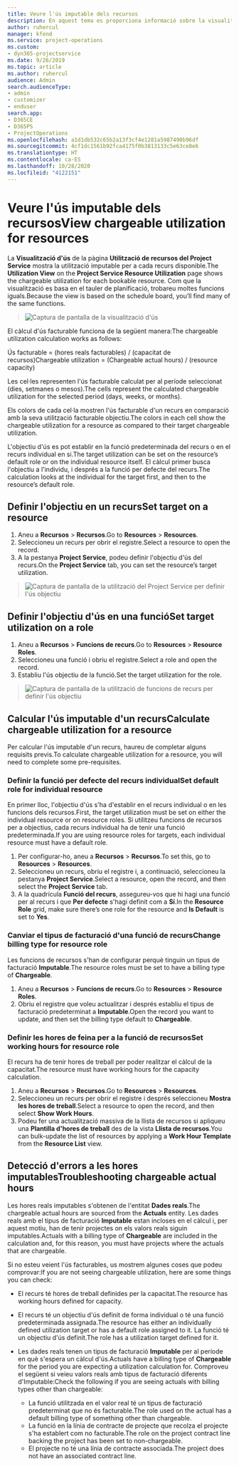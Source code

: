```yaml
---
title: Veure l'ús imputable dels recursos
description: En aquest tema es proporciona informació sobre la visualització d'ús dels recursos.
author: ruhercul
manager: kfend
ms.service: project-operations
ms.custom:
- dyn365-projectservice
ms.date: 9/26/2019
ms.topic: article
ms.author: ruhercul
audience: Admin
search.audienceType:
- admin
- customizer
- enduser
search.app:
- D365CE
- D365PS
- ProjectOperations
ms.openlocfilehash: a1d1db532c65b2a13f3cf4e1281a5987490b96df
ms.sourcegitcommit: 4cf1dc1561b92fca4175f0b3813133c5e63ce8e6
ms.translationtype: HT
ms.contentlocale: ca-ES
ms.lasthandoff: 10/28/2020
ms.locfileid: "4122151"
---
```

# <a name="view-chargeable-utilization-for-resources"></a><span data-ttu-id="196f1-103">Veure l'ús imputable dels recursos</span><span class="sxs-lookup"><span data-stu-id="196f1-103">View chargeable utilization for resources</span></span>
 
<span data-ttu-id="196f1-104">La **Visualització d'ús** de la pàgina **Utilització de recursos del Project Service** mostra la utilització imputable per a cada recurs disponible.</span><span class="sxs-lookup"><span data-stu-id="196f1-104">The **Utilization View** on the **Project Service Resource Utilization** page shows the chargeable utilization for each bookable resource.</span></span> <span data-ttu-id="196f1-105">Com que la visualització es basa en el tauler de planificació, trobareu moltes funcions iguals.</span><span class="sxs-lookup"><span data-stu-id="196f1-105">Because the view is based on the schedule board, you’ll find many of the same functions.</span></span>

> ![Captura de pantalla de la visualització d'ús](media/FAQ-utilization-1.png)
 

<span data-ttu-id="196f1-107">El càlcul d'ús facturable funciona de la següent manera:</span><span class="sxs-lookup"><span data-stu-id="196f1-107">The chargeable utilization calculation works as follows:</span></span>

   <span data-ttu-id="196f1-108">Ús facturable = (hores reals facturables) / (capacitat de recursos)</span><span class="sxs-lookup"><span data-stu-id="196f1-108">Chargeable utilization = (Chargeable actual hours) / (resource capacity)</span></span>

<span data-ttu-id="196f1-109">Les cel·les representen l'ús facturable calculat per al període seleccionat (dies, setmanes o mesos).</span><span class="sxs-lookup"><span data-stu-id="196f1-109">The cells represent the calculated chargeable utilization for the selected period (days, weeks, or months).</span></span>

<span data-ttu-id="196f1-110">Els colors de cada cel·la mostren l'ús facturable d'un recurs en comparació amb la seva utilització facturable objectiu.</span><span class="sxs-lookup"><span data-stu-id="196f1-110">The colors in each cell show the chargeable utilization for a resource as compared to their target chargeable utilization.</span></span> 

<span data-ttu-id="196f1-111">L'objectiu d'ús es pot establir en la funció predeterminada del recurs o en el recurs individual en si.</span><span class="sxs-lookup"><span data-stu-id="196f1-111">The target utilization can be set on the resource’s default role or on the individual resource itself.</span></span> <span data-ttu-id="196f1-112">El càlcul primer busca l'objectiu a l'individu, i després a la funció per defecte del recurs.</span><span class="sxs-lookup"><span data-stu-id="196f1-112">The calculation looks at the individual for the target first, and then to the resource’s default role.</span></span>

## <a name="set-target-on-a-resource"></a><span data-ttu-id="196f1-113">Definir l'objectiu en un recurs</span><span class="sxs-lookup"><span data-stu-id="196f1-113">Set target on a resource</span></span>

1. <span data-ttu-id="196f1-114">Aneu a **Recursos** \> **Recursos**.</span><span class="sxs-lookup"><span data-stu-id="196f1-114">Go to **Resources** \> **Resources**.</span></span> 
2. <span data-ttu-id="196f1-115">Seleccioneu un recurs per obrir el registre.</span><span class="sxs-lookup"><span data-stu-id="196f1-115">Select a resource to open the record.</span></span> 
3. <span data-ttu-id="196f1-116">A la pestanya **Project Service**, podeu definir l'objectiu d'ús del recurs.</span><span class="sxs-lookup"><span data-stu-id="196f1-116">On the **Project Service** tab, you can set the resource’s target utilization.</span></span>

> ![Captura de pantalla de la utilització del Project Service per definir l'ús objectiu](media/FAQ-utilization-2.png)
 
## <a name="set-target-utilization-on-a-role"></a><span data-ttu-id="196f1-118">Definir l'objectiu d'ús en una funció</span><span class="sxs-lookup"><span data-stu-id="196f1-118">Set target utilization on a role</span></span>

1. <span data-ttu-id="196f1-119">Aneu a **Recursos** \> **Funcions de recurs**.</span><span class="sxs-lookup"><span data-stu-id="196f1-119">Go to **Resources** \> **Resource Roles**.</span></span> 
2. <span data-ttu-id="196f1-120">Seleccioneu una funció i obriu el registre.</span><span class="sxs-lookup"><span data-stu-id="196f1-120">Select a role and open the record.</span></span> 
3. <span data-ttu-id="196f1-121">Establiu l'ús objectiu de la funció.</span><span class="sxs-lookup"><span data-stu-id="196f1-121">Set the target utilization for the role.</span></span>

> ![Captura de pantalla de la utilització de funcions de recurs per definir l'ús objectiu](media/FAQ-utilization-3.png)
 
## <a name="calculate-chargeable-utilization-for-a-resource"></a><span data-ttu-id="196f1-123">Calcular l'ús imputable d'un recurs</span><span class="sxs-lookup"><span data-stu-id="196f1-123">Calculate chargeable utilization for a resource</span></span>

<span data-ttu-id="196f1-124">Per calcular l'ús imputable d'un recurs, haureu de completar alguns requisits previs.</span><span class="sxs-lookup"><span data-stu-id="196f1-124">To calculate chargeable utilization for a resource, you will need to complete some pre-requisites.</span></span> 

### <a name="set-default-role-for-individual-resource"></a><span data-ttu-id="196f1-125">Definir la funció per defecte del recurs individual</span><span class="sxs-lookup"><span data-stu-id="196f1-125">Set default role for individual resource</span></span>

<span data-ttu-id="196f1-126">En primer lloc, l'objectiu d'ús s'ha d'establir en el recurs individual o en les funcions dels recursos.</span><span class="sxs-lookup"><span data-stu-id="196f1-126">First, the target utilization must be set on either the individual resource or on resource roles.</span></span> <span data-ttu-id="196f1-127">Si utilitzeu funcions de recursos per a objectius, cada recurs individual ha de tenir una funció predeterminada.</span><span class="sxs-lookup"><span data-stu-id="196f1-127">If you are using resource roles for targets, each individual resource must have a default role.</span></span> 

1. <span data-ttu-id="196f1-128">Per configurar-ho, aneu a **Recursos** \> **Recursos**.</span><span class="sxs-lookup"><span data-stu-id="196f1-128">To set this, go to **Resources** \> **Resources**.</span></span> 
2. <span data-ttu-id="196f1-129">Seleccioneu un recurs, obriu el registre i, a continuació, seleccioneu la pestanya **Project Service**.</span><span class="sxs-lookup"><span data-stu-id="196f1-129">Select a resource, open the record, and then select the **Project Service** tab.</span></span> 
3. <span data-ttu-id="196f1-130">A la quadrícula **Funció del recurs**, assegureu-vos que hi hagi una funció per al recurs i que **Per defecte** s'hagi definit com a **Sí**.</span><span class="sxs-lookup"><span data-stu-id="196f1-130">In the **Resource Role** grid, make sure there’s one role for the resource and **Is Default** is set to **Yes**.</span></span>
 
### <a name="change-billing-type-for-resource-role"></a><span data-ttu-id="196f1-131">Canviar el tipus de facturació d'una funció de recurs</span><span class="sxs-lookup"><span data-stu-id="196f1-131">Change billing type for resource role</span></span>

<span data-ttu-id="196f1-132">Les funcions de recursos s'han de configurar perquè tinguin un tipus de facturació **Imputable**.</span><span class="sxs-lookup"><span data-stu-id="196f1-132">The resource roles must be set to have a billing type of **Chargeable**.</span></span> 

1. <span data-ttu-id="196f1-133">Aneu a **Recursos** \> **Funcions de recurs**.</span><span class="sxs-lookup"><span data-stu-id="196f1-133">Go to **Resources** \> **Resource Roles**.</span></span> 
2. <span data-ttu-id="196f1-134">Obriu el registre que voleu actualitzar i després establiu el tipus de facturació predeterminat a **Imputable**.</span><span class="sxs-lookup"><span data-stu-id="196f1-134">Open the record you want to update, and then set the billing type default to **Chargeable**.</span></span>

### <a name="set-working-hours-for-resource-role"></a><span data-ttu-id="196f1-135">Definir les hores de feina per a la funció de recursos</span><span class="sxs-lookup"><span data-stu-id="196f1-135">Set working hours for resource role</span></span>
 
<span data-ttu-id="196f1-136">El recurs ha de tenir hores de treball per poder realitzar el càlcul de la capacitat.</span><span class="sxs-lookup"><span data-stu-id="196f1-136">The resource must have working hours for the capacity calculation.</span></span> 

1. <span data-ttu-id="196f1-137">Aneu a **Recursos** \> **Recursos**.</span><span class="sxs-lookup"><span data-stu-id="196f1-137">Go to **Resources** \> **Resources**.</span></span> 
2. <span data-ttu-id="196f1-138">Seleccioneu un recurs per obrir el registre i després seleccioneu **Mostra les hores de treball**.</span><span class="sxs-lookup"><span data-stu-id="196f1-138">Select a resource to open the record, and then select **Show Work Hours**.</span></span> 
3. <span data-ttu-id="196f1-139">Podeu fer una actualització massiva de la llista de recursos si apliqueu una **Plantilla d'hores de treball** des de la vista **Llista de recursos**.</span><span class="sxs-lookup"><span data-stu-id="196f1-139">You can bulk-update the list of resources by applying a **Work Hour Template** from the **Resource List** view.</span></span>

## <a name="troubleshooting-chargeable-actual-hours"></a><span data-ttu-id="196f1-140">Detecció d'errors a les hores imputables</span><span class="sxs-lookup"><span data-stu-id="196f1-140">Troubleshooting chargeable actual hours</span></span>

<span data-ttu-id="196f1-141">Les hores reals imputables s'obtenen de l'entitat **Dades reals**.</span><span class="sxs-lookup"><span data-stu-id="196f1-141">The chargeable actual hours are sourced from the **Actuals** entity.</span></span> <span data-ttu-id="196f1-142">Les dades reals amb el tipus de facturació **Imputable** estan incloses en el càlcul i, per aquest motiu, han de tenir projectes on els valors reals siguin imputables.</span><span class="sxs-lookup"><span data-stu-id="196f1-142">Actuals with a billing type of **Chargeable** are included in the calculation and, for this reason, you must have projects where the actuals that are chargeable.</span></span>

<span data-ttu-id="196f1-143">Si no esteu veient l'ús facturables, us mostrem algunes coses que podeu comprovar:</span><span class="sxs-lookup"><span data-stu-id="196f1-143">If you are not seeing chargeable utilization, here are some things you can check:</span></span>

- <span data-ttu-id="196f1-144">El recurs té hores de treball definides per la capacitat.</span><span class="sxs-lookup"><span data-stu-id="196f1-144">The resource has working hours defined for capacity.</span></span>
- <span data-ttu-id="196f1-145">El recurs té un objectiu d'ús definit de forma individual o té una funció predeterminada assignada.</span><span class="sxs-lookup"><span data-stu-id="196f1-145">The resource has either an individually defined utilization target or has a default role assigned to it.</span></span> <span data-ttu-id="196f1-146">La funció té un objectiu d'ús definit.</span><span class="sxs-lookup"><span data-stu-id="196f1-146">The role has a utilization target defined for it.</span></span>
- <span data-ttu-id="196f1-147">Les dades reals tenen un tipus de facturació **Imputable** per al període en què s'espera un càlcul d'ús.</span><span class="sxs-lookup"><span data-stu-id="196f1-147">Actuals have a billing type of **Chargeable** for the period you are expecting a utilization calculation for.</span></span> <span data-ttu-id="196f1-148">Comproveu el següent si veieu valors reals amb tipus de facturació diferents d'Imputable:</span><span class="sxs-lookup"><span data-stu-id="196f1-148">Check the following if you are seeing actuals with billing types other than chargeable:</span></span>

  - <span data-ttu-id="196f1-149">La funció utilitzada en el valor real té un tipus de facturació predeterminat que no és facturable.</span><span class="sxs-lookup"><span data-stu-id="196f1-149">The role used on the actual has a default billing type of something other than chargeable.</span></span>
  - <span data-ttu-id="196f1-150">La funció en la línia de contracte de projecte que recolza el projecte s'ha establert com no facturable.</span><span class="sxs-lookup"><span data-stu-id="196f1-150">The role on the project contract line backing the project has been set to non-chargeable.</span></span>
  - <span data-ttu-id="196f1-151">El projecte no té una línia de contracte associada.</span><span class="sxs-lookup"><span data-stu-id="196f1-151">The project does not have an associated contract line.</span></span>

